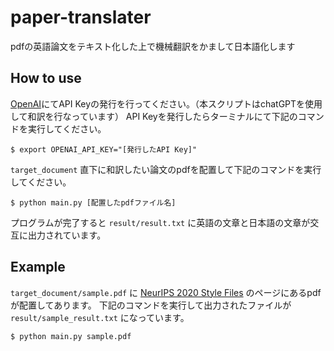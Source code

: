 # paper-translater
pdfの英語論文をテキスト化した上で機械翻訳をかまして日本語化します

## How to use
[OpenAI](https://platform.openai.com/)にてAPI Keyの発行を行ってください。（本スクリプトはchatGPTを使用して和訳を行なっています）
API Keyを発行したらターミナルにて下記のコマンドを実行してください。
```
$ export OPENAI_API_KEY="[発行したAPI Key]"
```
`target_document` 直下に和訳したい論文のpdfを配置して下記のコマンドを実行してください。
```
$ python main.py [配置したpdfファイル名]
```
プログラムが完了すると `result/result.txt` に英語の文章と日本語の文章が交互に出力されています。

## Example
`target_document/sample.pdf` に [NeurIPS 2020 Style Files](https://nips.cc/Conferences/2020/PaperInformation/StyleFiles) のページにあるpdfが配置してあります。
下記のコマンドを実行して出力されたファイルが `result/sample_result.txt` になっています。
```
$ python main.py sample.pdf
```
